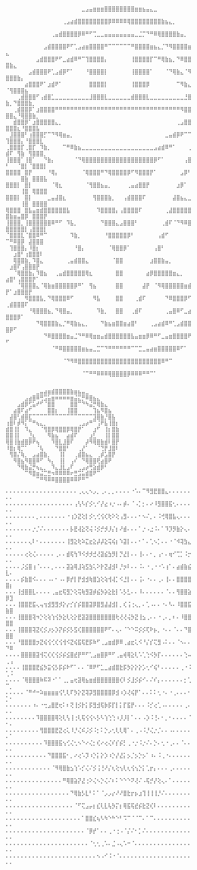 ⠀⠀⠀⠀⠀⠀⠀⠀⠀⠀⠀⠀⠀⠀⠀⠀⠀⠀⠀⠀⣀⣠⣤⣶⣶⣶⣿⣿⣿⣿⣿⣿⣿⣿⣶⣶⣦⣤⣄⣀⠀⠀⠀⠀⠀⠀⠀⠀⠀⠀⠀⠀⠀⠀⠀⠀⠀⠀⠀⠀
⠀⠀⠀⠀⠀⠀⠀⠀⠀⠀⠀⠀⠀⠀⠀⢀⣠⣴⣾⣿⣿⣿⣿⣿⣿⣿⣿⡿⠿⠿⠿⠿⢿⣿⣿⣿⣿⣿⣿⣿⣿⣷⣦⣄⡀⠀⠀⠀⠀⠀⠀⠀⠀⠀⠀⠀⠀⠀⠀⠀
⠀⠀⠀⠀⠀⠀⠀⠀⠀⠀⠀⠀⢀⣤⣾⣿⣿⣿⣿⡿⠿⠛⠋⢉⣀⣀⣤⣤⣤⣤⣤⣤⣤⣤⣀⣈⡉⠙⠛⠿⢿⣿⣿⣿⣿⣷⣤⡀⠀⠀⠀⠀⠀⠀⠀⠀⠀⠀⠀⠀
⠀⠀⠀⠀⠀⠀⠀⠀⠀⠀⣠⣾⣿⣿⣿⣿⠟⠋⢁⣠⣴⣶⣿⣿⣿⣿⠛⠉⠉⠉⠉⠉⠉⠛⣿⣿⣿⣿⣶⣦⣄⡈⠙⠻⣿⣿⣿⣿⣶⣄⠀⠀⠀⠀⠀⠀⠀⠀⠀⠀
⠀⠀⠀⠀⠀⠀⠀⠀⣠⣾⣿⣿⣿⠟⠋⣀⣴⣾⠿⠛⠉⢹⣿⣿⣿⣿⡄⠀⠀⠀⠀⠀⠀⢸⣿⣿⣿⣿⡏⠉⠛⢿⣷⣦⡀⠙⠿⣿⣿⣿⣷⣄⠀⠀⠀⠀⠀⠀⠀⠀
⠀⠀⠀⠀⠀⠀⣠⣾⣿⣿⣿⠟⢁⣠⣾⡿⠋⠁⠀⠀⠀⠘⣿⣿⣿⣿⡇⠀⠀⠀⠀⠀⠀⢸⣿⣿⣿⣿⠁⠀⠀⠀⠈⠙⢿⣷⣄⠈⠻⣿⣿⣿⣷⡄⠀⠀⠀⠀⠀⠀
⠀⠀⠀⠀⠀⣴⣿⣿⣿⠟⠁⣰⣾⠟⠁⠀⠀⠀⠀⠀⠀⠀⣿⣿⣿⣿⡇⠀⠀⠀⠀⠀⠀⢸⣿⣿⣿⡿⠀⠀⠀⠀⠀⠀⠀⠉⠻⣷⣄⠈⢻⣿⣿⣿⣦⠀⠀⠀⠀⠀
⠀⠀⠀⢀⣾⣿⣿⣿⠋⢠⣾⣿⣁⣀⣀⣀⣀⣀⣀⣀⣀⣀⣸⣿⣿⣿⣇⣀⣀⣀⣀⣀⣀⣾⣿⣿⣿⣇⣀⣀⣀⣀⣀⣀⣀⣀⣀⣘⣿⣷⡀⠙⣿⣿⣿⣷⡀⠀⠀⠀
⠀⠀⢀⣾⣿⣿⡿⠁⣰⣿⣿⣿⣿⠛⠛⠛⠛⠛⠛⠛⠛⠛⠛⠛⠛⠛⠛⠛⠛⠛⠛⠛⠛⠛⠛⠛⠛⠛⠛⠛⠛⠛⠛⠛⠛⠛⠻⣿⣿⣿⣿⣄⠘⢿⣿⣿⣷⡀⠀⠀
⠀⠀⣾⣿⣿⡿⠁⣰⣿⣿⣿⣿⣿⣄⡀⠀⠀⠀⠀⠀⠀⠀⠀⠀⠀⠀⠀⠀⠀⠀⠀⠀⠀⠀⠀⠀⠀⠀⠀⠀⠀⠀⠀⠀⠀⢀⣠⣿⣿⣿⣿⣿⣆⠘⣿⣿⣿⣧⠀⠀
⠀⣸⣿⣿⣿⠃⢰⣿⣿⣿⡋⠉⠙⠻⢿⣶⣤⡀⠀⠀⠀⠀⠀⠀⠀⠀⠀⠀⠀⠀⠀⠀⠀⠀⠀⠀⠀⠀⠀⠀⠀⠀⣀⣤⣾⡿⠟⠉⠉⢹⣿⣿⣿⡄⠘⣿⣿⣿⣇⠀
⢀⣿⣿⣿⡏⢀⣿⡏⠀⠹⣷⡀⠀⠀⠀⠉⠛⠿⣷⣦⣀⣀⣀⣀⣀⣀⣀⣀⣀⣀⣀⣀⣀⣀⣀⣀⣀⣀⣀⣠⣴⣾⠿⠛⠁⠀⠀⠀⢀⣾⠏⠀⢻⣷⠀⢻⣿⣿⣿⡀
⢸⣿⣿⣿⠁⢸⣿⠁⠀⠀⠙⣷⡄⠀⠀⠀⠀⠀⠈⠙⢿⣿⣿⣿⣿⣿⣿⣿⣿⣿⣿⣿⣿⣿⣿⣿⣿⣿⣿⡿⠋⠁⠀⠀⠀⠀⠀⢠⣿⠃⠀⠀⠈⣿⡇⠈⣿⣿⣿⡇
⣿⣿⣿⣿⠀⣿⡟⠀⠀⠀⠀⠘⢿⡄⠀⠀⠀⠀⠀⠀⠈⢿⣿⣿⣿⠛⠙⢿⣿⣿⣿⣿⡿⠋⠻⣿⣿⣿⡟⠁⠀⠀⠀⠀⠀⠀⣠⡿⠃⠀⠀⠀⠀⣿⣷⠀⣿⣿⣿⣧
⣿⣿⣿⡇⠀⣿⡇⠀⠀⠀⠀⠀⠈⢿⣆⠀⠀⠀⠀⠀⠀⠈⢻⣿⣿⣦⣤⡀⠀⠀⠀⠀⢀⣤⣴⣿⣿⡟⠀⠀⠀⠀⠀⠀⠀⣰⡿⠁⠀⠀⠀⠀⠀⢸⣿⠀⢿⣿⣿⣿
⣿⣿⣿⡇⠀⣿⡇⠀⠀⠀⠀⣀⣤⣼⣿⣆⠀⠀⠀⠀⠀⠀⠀⢻⣿⣿⣿⣷⡀⠀⠀⢠⣾⣿⣿⣿⠏⠀⠀⠀⠀⠀⠀⠀⣼⣿⣦⣄⣀⠀⠀⠀⠀⢸⣿⠀⣿⣿⣿⣿
⢿⣿⣿⣿⠀⣿⣧⣤⣶⣾⣿⣿⣿⣿⣿⣿⣧⠀⠀⠀⠀⠀⠀⠀⠹⣿⣿⣿⣿⡄⢠⣿⣿⣿⣿⠏⠀⠀⠀⠀⠀⠀⢀⣼⣿⣿⣿⣿⣿⣿⣷⣶⣤⣿⡿⠀⣿⣿⣿⡟
⢸⣿⣿⣿⡀⢸⣿⣿⣿⣿⣿⣿⠿⠛⠋⠀⠹⣧⡀⠀⠀⠀⠀⠀⠀⠙⣿⣿⣿⣄⣠⣿⣿⣿⠃⠀⠀⠀⠀⠀⠀⢀⣾⠏⠈⠙⠻⠿⣿⣿⣿⣿⣿⣿⡇⢠⣿⣿⣿⡇
⠈⣿⣿⣿⣇⠈⣿⣿⠿⠛⠉⠀⠀⠀⠀⠀⠀⠹⣷⡀⠀⠀⠀⠀⠀⠀⠘⣿⣿⣿⣿⣿⡿⠃⠀⠀⠀⠀⠀⠀⢠⣾⠋⠀⠀⠀⠀⠀⠀⠉⠛⠿⣿⡿⠀⣼⣿⣿⣿⠀
⠀⢹⣿⣿⣿⡄⠸⣿⡆⠀⠀⠀⠀⠀⠀⠀⠀⠀⠘⣿⡄⠀⠀⠀⠀⠀⠀⠈⢿⣿⣿⡿⠁⠀⠀⠀⠀⠀⠀⢠⣿⠃⠀⠀⠀⠀⠀⠀⠀⠀⠀⣰⣿⠃⢰⣿⣿⣿⠇⠀
⠀⠀⢿⣿⣿⣷⡀⠹⣿⣄⠀⠀⠀⠀⠀⠀⢀⣤⣾⣿⣿⣄⠀⠀⠀⠀⠀⠀⠈⣿⣿⠀⠀⠀⠀⠀⠀⠀⣰⣿⣿⣷⣤⡀⠀⠀⠀⠀⠀⠀⣰⣿⠏⢠⣿⣿⣿⡟⠀⠀
⠀⠀⠈⢿⣿⣿⣷⡄⠹⣿⣦⠀⠀⢀⣤⣾⣿⣿⣿⣿⣿⢿⣆⠀⠀⠀⠀⠀⠀⣿⣿⠀⠀⠀⠀⠀⠀⣴⡿⣿⣿⣿⣿⣿⣶⣄⡀⠀⠀⣴⣿⠃⢠⣿⣿⣿⡟⠁⠀⠀
⠀⠀⠀⠈⢿⣿⣿⣿⣄⠈⢿⣷⣶⣿⣿⣿⣿⣿⡿⠛⠁⠀⢻⣦⠀⠀⠀⠀⠀⣿⣿⠀⠀⠀⠀⠀⣼⡟⠀⠈⠻⢿⣿⣿⣿⣿⣿⣶⣾⡟⠁⣰⣿⣿⣿⡟⠀⠀⠀⠀
⠀⠀⠀⠀⠀⠻⣿⣿⣿⣧⡀⠙⢿⣿⣿⣿⠿⠋⠀⠀⠀⠀⠀⠻⣧⠀⠀⠀⠀⣿⣿⠀⠀⠀⢀⣾⠏⠀⠀⠀⠀⠀⠙⠿⣿⣿⣿⡿⠋⢀⣾⣿⣿⣿⠏⠀⠀⠀⠀⠀
⠀⠀⠀⠀⠀⠀⠘⢿⣿⣿⣿⣦⡀⠙⢿⣿⣤⡀⠀⠀⠀⠀⠀⠀⠹⣷⡀⠀⠀⣿⣿⠀⠀⢀⣾⠏⠀⠀⠀⠀⠀⠀⢀⣤⣿⠿⠋⣀⣴⣿⣿⣿⡿⠁⠀⠀⠀⠀⠀⠀
⠀⠀⠀⠀⠀⠀⠀⠀⠙⢿⣿⣿⣿⣷⣄⡈⠛⢿⣷⣦⣄⡀⠀⠀⠀⠙⣷⣦⣶⣿⣿⣶⣴⣿⠃⠀⠀⠀⢀⣠⣴⣾⠿⠛⢁⣠⣾⣿⣿⣿⡿⠋⠀⠀⠀⠀⠀⠀⠀⠀
⠀⠀⠀⠀⠀⠀⠀⠀⠀⠀⠙⠿⣿⣿⣿⣿⣶⣤⣈⠙⠛⠿⢿⣶⣶⣤⣾⣿⣿⣿⣿⣿⣿⣧⣤⣶⣶⡿⠿⠛⠋⣀⣤⣶⣿⣿⣿⣿⠟⠋⠀⠀⠀⠀⠀⠀⠀⠀⠀⠀
⠀⠀⠀⠀⠀⠀⠀⠀⠀⠀⠀⠀⠈⠛⠿⣿⣿⣿⣿⣿⣶⣦⣤⣀⣉⠉⠙⠛⠛⠛⠛⠛⠛⠉⠉⣉⣀⣤⣴⣶⣿⣿⣿⣿⣿⠿⠋⠁⠀⠀⠀⠀⠀⠀⠀⠀⠀⠀⠀⠀
⠀⠀⠀⠀⠀⠀⠀⠀⠀⠀⠀⠀⠀⠀⠀⠈⠙⠻⠿⣿⣿⣿⣿⣿⣿⣿⣿⣿⣿⣿⣿⣿⣿⣿⣿⣿⣿⣿⣿⣿⣿⠿⠛⠉⠀⠀⠀⠀⠀⠀⠀⠀⠀⠀⠀⠀⠀⠀⠀⠀
⠀⠀⠀⠀⠀⠀⠀⠀⠀⠀⠀⠀⠀⠀⠀⠀⠀⠀⠀⠀⠈⠉⠛⠛⠿⠿⠿⢿⣿⣿⣿⣿⡿⠿⠿⠿⠛⠛⠉⠁⠀⠀⠀⠀⠀⠀⠀⠀⠀⠀⠀⠀⠀⠀⠀⠀⠀⠀⠀⠀


⠀⠀⠀⠀⠀⠀⠀⠀⣀⣤⣴⣶⣾⣿⣿⣿⣿⣷⣶⣦⣤⣀⠀⠀⠀⠀⠀⠀⠀⠀
⠀⠀⠀⠀⠀⣠⣴⣿⠿⢛⣩⣥⣶⠶⠶⠶⠶⣶⣬⣍⡛⠿⣿⣦⣄⠀⠀⠀⠀⠀
⠀⠀⠀⣠⣾⡿⢋⣥⠞⠋⠈⣿⣿⠀⠀⠀⠀⣿⣿⠉⠙⠳⣬⡛⢿⣷⣄⠀⠀⠀
⠀⠀⣴⣿⠏⣴⠋⠀⠀⠀⠀⣿⣿⡆⠀⠀⢸⣿⣿⠀⠀⠀⠀⢹⣦⠻⣿⣦⠀⠀
⠀⣼⣿⢃⣾⣿⣏⠉⠉⠉⠉⠉⠉⠉⠉⠉⠉⠉⠉⠉⠉⠉⠉⣹⣿⣷⡘⣿⣧⠀
⢰⣿⠇⡾⠻⡅⠉⠛⢦⣄⡀⠀⠀⠀⠀⠀⠀⠀⠀⢀⣠⡴⠛⠉⢨⠟⣧⢸⣿⡆
⣾⣿⢸⡇⠀⠹⣄⠀⠀⠈⢻⣿⡿⢿⣿⣿⡿⢿⣿⡟⠁⠀⠀⣰⠋⠀⢸⡆⣿⣷
⣿⣿⢸⡇⠀⠀⣘⣆⠀⠀⠀⠻⣷⣦⠀⠀⣴⣾⠏⠀⠀⠀⣰⣃⠀⠀⢸⡇⣿⣿
⢿⣿⢸⣷⣾⣿⡿⠟⢦⠀⠀⠀⠹⣿⣇⣸⣿⠏⠀⠀⠀⡼⠻⢿⣿⣷⣾⠇⣿⡟
⠸⣿⡆⢿⡉⠁⠀⠀⠈⢧⠀⠀⠀⠙⣿⣿⠃⠀⠀⢀⡜⠁⠀⠀⠈⢙⡟⣸⣿⠇
⠀⢻⣿⡌⢷⡀⠀⣠⣴⣿⣷⡀⠀⠀⢸⡇⠀⠀⢀⣾⣿⣦⣄⠀⢀⡾⣡⣿⡟⠀
⠀⠀⠻⣿⣦⠻⣿⣿⠿⠋⠀⠳⡄⠀⢸⡇⠀⢠⠎⠀⠙⢿⣿⣿⢟⣴⣿⠟⠀⠀
⠀⠀⠀⠙⢿⣷⣬⡛⢦⣄⡀⠀⠹⣄⣸⣇⣠⠏⠀⢀⣠⡴⢛⣵⣾⡿⠃⠀⠀⠀
⠀⠀⠀⠀⠀⠉⠻⣿⣶⣬⣉⣛⠲⠿⠿⠿⠿⠖⣛⣩⣥⣾⣿⠟⠉⠀⠀⠀⠀⠀
⠀⠀⠀⠀⠀⠀⠀⠀⠉⠛⠻⠿⠿⣿⣿⣿⣿⠿⠿⠟⠛⠉⠀⠀⠀⠀⠀⠀⠀⠀




⠄⠄⠄⠄⠄⠄⠄⠄⠄⠄⠄⠄⠄⠄⠄⠄⠄⠄⠄⢀⢄⢄⠢⡠⡀⢀⠄⡀⡀⠄⠄⠄⠄⠐⠡⠄⠉⠻⣻⣟⣿⣿⣄⠄⠄⠄⠄⠄⠄⠄⠄
⠄⠄⠄⠄⠄⠄⠄⠄⠄⠄⠄⠄⠄⠄⠄⠄⠄⠄⢠⢣⠣⡎⡪⢂⠊⡜⣔⠰⡐⠠⠄⡾⠄⠈⠠⡁⡂⠄⠔⠸⣻⣿⣿⣯⢂⠄⠄⠄⠄⠄⠄
⠄⠄⠄⠄⠄⠄⠄⠄⡀⠄⠄⠄⠄⠄⠄⠄⠐⢰⡱⣝⢕⡇⡪⢂⢊⢪⢎⢗⠕⢕⢠⣻⠄⠄⠄⠂⠢⠌⡀⠄⠨⢚⢿⣿⣧⢄⠄⠄⠄⠄⠄
⠄⠄⠄⠄⠄⠄⠄⡐⡈⠌⠄⠄⠄⠄⠄⠄⠄⡧⣟⢼⣕⢝⢬⠨⡪⡚⡺⡸⡌⡆⠜⣾⠄⠄⠄⠁⡐⠠⣐⠨⠄⠁⠹⡹⡻⣷⡕⢄⠄⠄⠄
⠄⠄⠄⠄⠄⠄⢄⠇⠂⠄⠄⠄⠄⠄⠄⠄⢸⣻⣕⢗⠵⣍⣖⣕⡼⡼⣕⢭⢮⡆⠱⣽⡇⠄⠄⠂⠁⠄⢁⠢⡁⠄⠄⠐⠈⠺⢽⣳⣄⠄⠄
⠄⠄⠄⠄⠄⢔⢕⢌⠄⠄⠄⠄⠄⢀⠄⠄⣾⢯⢳⠹⠪⡺⡺⣚⢜⣽⣮⣳⡻⡇⡙⣜⡇⠄⠄⢸⠄⠄⠂⡀⢠⠂⠄⢶⠊⢉⡁⠨⡒⠄⠄
⠄⠄⠄⠄⡨⣪⣿⢰⠈⠄⠄⠄⡀⠄⠄⠄⣽⣵⢿⣸⢵⣫⣳⢅⠕⡗⣝⣼⣺⠇⡘⡲⠇⠄⠄⠨⠄⠐⢀⠐⠐⠡⢰⠁⠄⣴⣾⣷⣮⣇⠄
⠄⠄⠄⠄⡮⣷⣿⠪⠄⠄⠄⠠⠄⠂⠠⠄⡿⡞⡇⡟⣺⣺⢷⣿⣱⢕⢵⢺⢼⡁⠪⣘⡇⠄⠄⢨⠄⠐⠄⠄⢀⠄⢸⠄⠄⣿⣿⣿⣿⣿⡆
⠄⠄⠄⢸⣺⣿⣿⣇⠄⠄⠄⠄⢀⣤⣖⢯⣻⡑⢕⢭⢷⣻⣽⡾⣮⡳⡵⣕⣗⡇⠡⡣⣃⠄⠄⠸⠄⠄⠄⠄⠄⠄⠈⠄⠄⢻⣿⣿⣵⡿⣹
⠄⠄⠄⢸⣿⣿⣟⣯⢄⢤⢲⣺⣻⣻⡺⡕⡔⡊⡎⡮⣿⣿⣽⡿⣿⣻⣼⣼⣺⡇⡀⢎⢨⢐⢄⡀⠄⢁⠠⠄⠄⠐⠄⠣⠄⠸⣿⣿⣯⣷⣿
⠄⠄⠄⢸⣿⣿⣿⢽⠲⡑⢕⢵⢱⢪⡳⣕⢇⢕⡕⣟⣽⣽⣿⣿⣿⣿⣿⣿⣿⢗⢜⢜⢬⡳⣝⢸⣢⢀⠄⠄⠐⢀⠄⡀⠆⠄⠸⣿⣿⣿⣿
⠄⠄⠄⢸⣿⣿⣿⢽⣝⢎⡪⡰⡢⡱⡝⡮⡪⡣⣫⢎⣿⣿⣿⣿⣿⣿⠟⠋⠄⢄⠄⠈⠑⠑⠭⡪⡪⢏⠗⡦⡀⠐⠄⠄⠈⠄⠄⠙⣿⣿⣿
⠄⠄⠄⠘⣿⣿⣿⣿⡲⣝⢮⢪⢊⢎⢪⢺⠪⣝⢮⣯⢯⣟⡯⠷⠋⢀⣠⣶⣾⡿⠿⢀⣴⣖⢅⠪⠘⡌⡎⢍⣻⠠⠅⠄⠄⠈⠢⠄⠄⠙⠿
⠄⠄⠄⠄⣿⣿⣿⣿⣽⢺⢍⢎⢎⢪⡪⡮⣪⣿⣞⡟⠛⠋⢁⣠⣶⣿⡿⠛⠋⢀⣤⢾⢿⣕⢇⠡⢁⢑⠪⡳⡏⠄⠄⠄⠄⠄⠄⢑⠤⢀⢠
⠄⠄⠄⠄⢸⣿⣿⣿⣟⣮⡳⣭⢪⡣⡯⡮⠗⠋⠁⠄⠄⠈⠿⠟⠋⣁⣀⣴⣾⣿⣗⡯⡳⡕⡕⡕⡡⢂⠊⢮⠃⠄⠄⠄⠄⠄⢀⠐⠨⢁⠨
⠄⠄⠄⠄⠈⢿⣿⣿⣿⠷⠯⠽⠐⠁⠁⢀⡀⣤⢖⣽⢿⣦⣶⣾⣿⣿⣿⣿⣿⣿⢎⠇⡪⣸⡪⡮⠊⠄⠌⠎⡄⠄⠄⠄⠄⠄⠄⡂⢁⠉⡀
⠄⠄⠄⠄⠄⠈⠛⠚⠒⠵⣶⣶⣶⣶⢪⢃⢇⠏⡳⡕⣝⢽⡽⣻⣿⣿⣿⣿⡿⣺⠰⡱⢜⢮⡟⠁⠄⠄⠅⠅⢂⠐⠄⠐⢀⠄⠄⠄⠂⡁⠂
⠄⠄⠄⠄⠄⠄⠄⠰⠄⠐⢒⣠⣿⣟⢖⠅⠆⢝⢸⡪⡗⡅⡯⣻⣺⢯⡷⡯⡏⡇⡅⡏⣯⡟⠄⠄⠄⠨⡊⢔⢁⠠⠄⠄⠄⠄⠄⢀⠄⠄⠄
⠄⠄⠄⠄⠄⠄⠄⠄⠹⣿⣿⣿⣿⢿⢕⢇⢣⢸⢐⢇⢯⢪⢪⠢⡣⠣⢱⢑⢑⠰⡸⡸⡇⠁⠄⠄⠠⡱⠨⢘⠄⠂⡀⠂⠄⠄⠄⠄⠈⠂⠄
⠄⠄⠄⠄⠄⠄⠄⠄⠄⢻⣿⣿⣿⣟⣝⢔⢅⠸⡘⢌⠮⡨⡪⠨⡂⠅⡑⡠⢂⢇⢇⢿⠁⠄⢀⠠⠨⡘⢌⡐⡈⠄⠄⠠⠄⠄⠄⠄⠄⠄⠁
⠄⠄⠄⠄⠄⠄⠄⠄⠄⠄⠹⣿⣿⣿⣯⢢⢊⢌⢂⠢⠑⠔⢌⡂⢎⠔⢔⢌⠎⡎⡮⡃⢀⠐⡐⠨⡐⠌⠄⡑⠄⢂⠐⢀⠄⠄⠈⠄⠄⠄⠄
⠄⠄⠄⠄⠄⠄⠄⠄⠄⠄⠄⠙⣿⣿⣿⣯⠂⡀⠔⢔⠡⡹⠰⡑⡅⡕⡱⠰⡑⡜⣜⡅⡢⡈⡢⡑⡢⠁⠰⠄⠨⢀⠐⠄⠄⠄⠄⠄⠄⠄⠄
⠄⠄⠄⠄⠄⠄⠄⠄⠄⠄⠄⠄⠈⠻⢿⣿⣷⣢⢱⠡⡊⢌⠌⡪⢨⢘⠜⡌⢆⢕⢢⢇⢆⢪⢢⡑⡅⢁⡖⡄⠄⠄⠄⢀⠄⠄⠄⠄⠄⠄⠄
⠄⠄⠄⠄⠄⠄⠄⠄⠄⠄⠄⠄⠄⠄⠄⠛⢿⣿⣵⡝⣜⢐⠕⢌⠢⡑⢌⠌⠆⠅⠑⠑⠑⠝⢜⠌⠠⢯⡚⡜⢕⢄⠄⠁⠄⠄⠄⠄⠄⠄⠄
⠄⠄⠄⠄⠄⠄⠄⠄⠄⠄⠄⠄⠄⠄⠄⠄⠄⠙⢿⣷⡣⣇⠃⠅⠁⠈⡠⡠⡔⠜⠜⣿⣗⡖⡦⣰⢹⢸⢸⢸⡘⠌⠄⠄⠄⠄⠄⠄⠄⠄⠄
⠄⠄⠄⠄⠄⠄⠄⠄⠄⠄⠄⠄⠄⠄⠄⠄⠄⠄⠈⠋⢍⣠⡤⡆⣎⢇⣇⢧⡳⡍⡆⢿⣯⢯⣞⡮⣗⣝⢎⠇⠄⠄⠄⠄⠄⠄⠄⠄⠄⠄⠄
⠄⠄⠄⠄⠄⠄⠄⠄⠄⠄⠄⠄⠄⠄⠄⠄⠄⠄⠄⠄⠁⣿⣿⣎⢦⠣⠳⠑⠓⠑⠃⠩⠉⠈⠈⠉⠄⠁⠉⠄⠄⠄⠄⠄⠄⠄⠄⠄⠄⠄⠄
⠄⠄⠄⠄⠄⠄⠄⠄⠄⠄⠄⠄⠄⠄⠄⠄⠄⠄⠄⠄⠄⠈⡿⡞⠁⠄⠄⢀⠐⢐⠠⠈⡌⠌⠂⡁⠌⠄⠄⠄⠄⠄⠄⠄⠄⠄⠄⠄⠄⠄⠄
⠄⠄⠄⠄⠄⠄⠄⠄⠄⠄⠄⠄⠄⠄⠄⠄⠄⠄⠄⠄⠄⠄⠈⢂⢂⢀⠡⠄⣈⠠⢄⠡⠒⠈⠄⠄⠄⠄⠄⠄⠄⠄⠄⠄⠄⠄⠄⠄⠄⠄⠄
⠄⠄⠄⠄⠄⠄⠄⠄⠄⠄⠄⠄⠄⠄⠄⠄⠄⠄⠄⠄⠄⠄⠄⠄⠢⠠⠊⠨⠐⠈⠄⠄⠄⠄⠄⠄⠄⠄⠄⠄⠄⠄⠄⠄⠄⠄⠄⠄⠄⠄⠄











